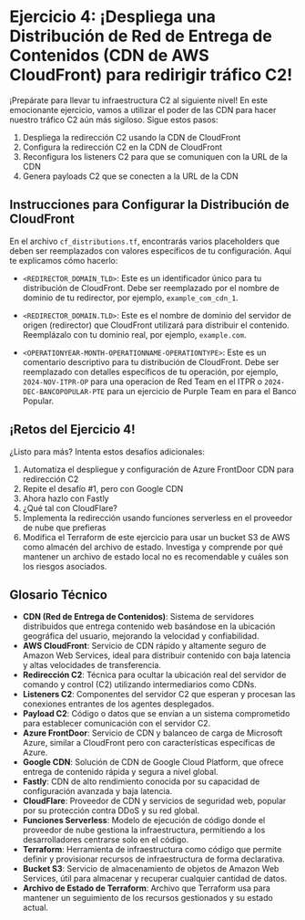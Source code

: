 # Ejercicio 4: ¡Despliega una Distribución de Red de Entrega de Contenidos (CDN de AWS CloudFront) para redirigir tráfico C2!

¡Prepárate para llevar tu infraestructura C2 al siguiente nivel! En este emocionante ejercicio, vamos a utilizar el poder de las CDN para hacer nuestro tráfico C2 aún más sigiloso. Sigue estos pasos:

1. Despliega la redirección C2 usando la CDN de CloudFront
2. Configura la redirección C2 en la CDN de CloudFront
3. Reconfigura los listeners C2 para que se comuniquen con la URL de la CDN
4. Genera payloads C2 que se conecten a la URL de la CDN

## Instrucciones para Configurar la Distribución de CloudFront

En el archivo `cf_distributions.tf`, encontrarás varios placeholders que deben ser reemplazados con valores específicos de tu configuración. Aquí te explicamos cómo hacerlo:

- `<REDIRECTOR_DOMAIN_TLD>`: Este es un identificador único para tu distribución de CloudFront. Debe ser reemplazado por el nombre de dominio de tu redirector, por ejemplo, `example_com_cdn_1`.

- `<REDIRECTOR_DOMAIN.TLD>`: Este es el nombre de dominio del servidor de origen (redirector) que CloudFront utilizará para distribuir el contenido. Reemplázalo con tu dominio real, por ejemplo, `example.com`.

- `<OPERATIONYEAR-MONTH-OPERATIONNAME-OPERATIONTYPE>`: Este es un comentario descriptivo para tu distribución de CloudFront. Debe ser reemplazado con detalles específicos de tu operación, por ejemplo, `2024-NOV-ITPR-OP` para una operacion de Red Team en el ITPR o `2024-DEC-BANCOPOPULAR-PTE` para un ejercicio de Purple Team en para el Banco Popular.

## ¡Retos del Ejercicio 4!

¿Listo para más? Intenta estos desafíos adicionales:

1. Automatiza el despliegue y configuración de Azure FrontDoor CDN para redirección C2
2. Repite el desafío #1, pero con Google CDN
3. Ahora hazlo con Fastly
4. ¿Qué tal con CloudFlare?
5. Implementa la redirección usando funciones serverless en el proveedor de nube que prefieras
6. Modifica el Terraform de este ejercicio para usar un bucket S3 de AWS como almacén del archivo de estado. Investiga y comprende por qué mantener un archivo de estado local no es recomendable y cuáles son los riesgos asociados.

## Glosario Técnico

- **CDN (Red de Entrega de Contenidos)**: Sistema de servidores distribuidos que entrega contenido web basándose en la ubicación geográfica del usuario, mejorando la velocidad y confiabilidad.
- **AWS CloudFront**: Servicio de CDN rápido y altamente seguro de Amazon Web Services, ideal para distribuir contenido con baja latencia y altas velocidades de transferencia.
- **Redirección C2**: Técnica para ocultar la ubicación real del servidor de comando y control (C2) utilizando intermediarios como CDNs.
- **Listeners C2**: Componentes del servidor C2 que esperan y procesan las conexiones entrantes de los agentes desplegados.
- **Payload C2**: Código o datos que se envían a un sistema comprometido para establecer comunicación con el servidor C2.
- **Azure FrontDoor**: Servicio de CDN y balanceo de carga de Microsoft Azure, similar a CloudFront pero con características específicas de Azure.
- **Google CDN**: Solución de CDN de Google Cloud Platform, que ofrece entrega de contenido rápida y segura a nivel global.
- **Fastly**: CDN de alto rendimiento conocida por su capacidad de configuración avanzada y baja latencia.
- **CloudFlare**: Proveedor de CDN y servicios de seguridad web, popular por su protección contra DDoS y su red global.
- **Funciones Serverless**: Modelo de ejecución de código donde el proveedor de nube gestiona la infraestructura, permitiendo a los desarrolladores centrarse solo en el código.
- **Terraform**: Herramienta de infraestructura como código que permite definir y provisionar recursos de infraestructura de forma declarativa.
- **Bucket S3**: Servicio de almacenamiento de objetos de Amazon Web Services, útil para almacenar y recuperar cualquier cantidad de datos.
- **Archivo de Estado de Terraform**: Archivo que Terraform usa para mantener un seguimiento de los recursos gestionados y su estado actual.
